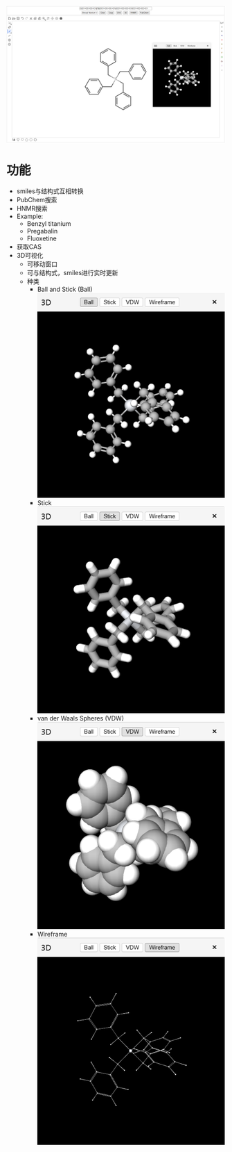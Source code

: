 ![Marvin JS](public/imgs/marvinjs.png)

# 功能

- smiles与结构式互相转换
- PubChem搜索
- HNMR搜索
- Example:
    - Benzyl titanium
    - Pregabalin
    - Fluoxetine
- 获取CAS
- 3D可视化
    - 可移动窗口
    - 可与结构式，smiles进行实时更新
    - 种类
        - Ball and Stick (Ball)  
        ![ball](public/imgs/ball.png)
        - Stick  
        ![stick](public/imgs/stick.png)
        - van der Waals Spheres (VDW)  
        ![vdw](public/imgs/vdw.png)
        - Wireframe  
        ![wireframe](public/imgs/wireframe.png)